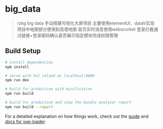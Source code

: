 # big_data

> rzkg big data
手动搭建可视化大屏项目
主要使用elementUI、dataV实现 
项目中地图部分使用到高德地图 
首页实时消息使用webscorket
登录拦截通过链接+登录密码确认是否展示指定模块完成权限管理
## Build Setup


``` bash
# install dependencies
npm install

# serve with hot reload at localhost:8080
npm run dev

# build for production with minification
npm run build

# build for production and view the bundle analyzer report
npm run build --report
```

For a detailed explanation on how things work, check out the [guide](http://vuejs-templates.github.io/webpack/) and [docs for vue-loader](http://vuejs.github.io/vue-loader).

